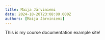 ```yaml
---
title: Maija Järviniemi
date: 2024-10-20T23:08:00.000Z
authors: [Maija Järviniemi]
---
```


This is my course documentation example site!